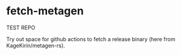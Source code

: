 # fetch-metagen

TEST REPO

Try out space for github actions to fetch a release binary (here from KageKirin/metagen-rs).

